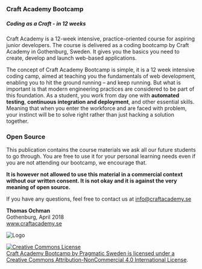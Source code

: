 ### Craft Academy Bootcamp
##### Coding as a Craft - in 12 weeks
Craft Academy is a 12-week intensive, practice-oriented course for aspiring junior developers. The course is delivered as a coding bootcamp by Craft Academy in Gothenburg, Sweden. It gives you the basics you need to create, develop and launch web-based applications.

The concept of Craft Academy Bootcamp is simple, it is a 12 week intensive coding camp, aimed at teaching you the fundamentals of web development, enabling you to hit the ground running – and keep running. But what is important is that modern engineering practices are considered to be part of this foundation. As a student, you work from day one with **automated testing**, **continuous integration and deployment**, and other essential skills. Meaning that when you enter the workforce and are faced with problem, your instinct will be to solve right rather than just hacking a solution together. 

### Open Source
This publication contains the course materials we ask all our future students to go through. You are free to use it for your personal learning needs even if you are not attending our bootcamp, we encourage that. 

**It is however not allowed to use this material in a commercial context without our written consent. It is not okay and it is against the very meaning of open source.** 

If you have any questions, feel free to contact us at info@craftacademy.se


**Thomas Ochman**<br>
Gothenburg, April 2018<br>
www.craftacademy.se

![Logo](https://github.com/CraftAcademy/craft-assets/blob/gh-pages/images/logo/logo-with-tagline_small.png?raw=true)

<a rel="license" href="http://creativecommons.org/licenses/by-nc/4.0/"><img alt="Creative Commons License" style="border-width:0" src="https://i.creativecommons.org/l/by-nc/4.0/88x31.png" /><br /><span xmlns:dct="http://purl.org/dc/terms/" property="dct:title">Craft Academy Bootcamp</span> by <span xmlns:cc="http://creativecommons.org/ns#" property="cc:attributionName">Pragmatic Sweden</span> is licensed under a <a rel="license" href="http://creativecommons.org/licenses/by-nc/4.0/">Creative Commons Attribution-NonCommercial 4.0 International License</a>.

